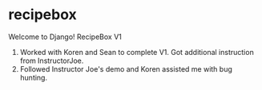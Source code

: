 # recipebox

Welcome to Django! RecipeBox V1
1. Worked with Koren and Sean to complete V1. Got additional instruction from InstructorJoe. 
2. Followed Instructor Joe's demo and Koren assisted me with bug hunting.  
